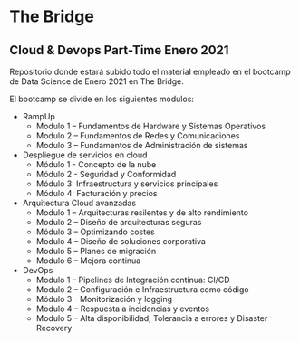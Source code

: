 # The Bridge

## Cloud & Devops Part-Time Enero 2021

Repositorio donde estará subido todo el material empleado en el bootcamp de Data Science de Enero 2021 en The Bridge. 

El bootcamp se divide en los siguientes módulos:

* RampUp
    - Modulo 1 – Fundamentos de Hardware y Sistemas Operativos
    - Modulo 2 – Fundamentos de Redes y Comunicaciones
    - Modulo 3 – Fundamentos de Administración de sistemas
* Despliegue de servicios en cloud
    - Módulo 1 - Concepto de la nube
    - Módulo 2 - Seguridad y Conformidad
    - Módulo 3: Infraestructura y servicios principales
    - Módulo 4: Facturación y precios
* Arquitectura Cloud avanzadas
    - Modulo 1 – Arquitecturas resilentes y de alto rendimiento
    - Modulo 2 – Diseño de arquitecturas seguras
    - Módulo 3 – Optimizando costes
    - Modulo 4 – Diseño de soluciones corporativa
    - Modulo 5 – Planes de migración
    - Modulo 6 – Mejora continua
* DevOps
    - Modulo 1 – Pipelines de Integración continua: CI/CD
    - Modulo 2 – Configuración e Infraestructura como código
    - Módulo 3 - Monitorización y logging
    - Modulo 4 – Respuesta a incidencias y eventos
    - Modulo 5 – Alta disponibilidad, Tolerancia a errores y Disaster Recovery
